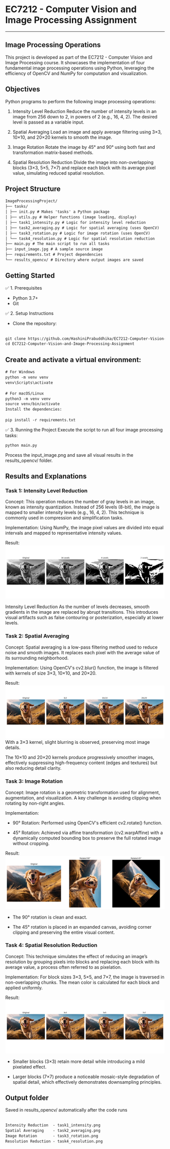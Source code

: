 # EC7212 - Computer Vision and Image Processing Assignment
---
## Image Processing Operations

This project is developed as part of the EC7212 - Computer Vision and Image Processing course. It showcases the implementation of four fundamental image processing operations using Python, leveraging the efficiency of OpenCV and NumPy for computation and visualization.

## Objectives
Python programs to perform the following image processing operations:

1. Intensity Level Reduction
Reduce the number of intensity levels in an image from 256 down to 2, in powers of 2 (e.g., 16, 4, 2). The desired level is passed as a variable input.

2. Spatial Averaging
Load an image and apply average filtering using 3×3, 10×10, and 20×20 kernels to smooth the image.

3. Image Rotation
Rotate the image by 45° and 90° using both fast and transformation matrix-based methods.

4. Spatial Resolution Reduction
Divide the image into non-overlapping blocks (3×3, 5×5, 7×7) and replace each block with its average pixel value, simulating reduced spatial resolution.

## Project Structure
```xml
ImageProcessingProject/
├── tasks/
│ ├── init.py # Makes 'tasks' a Python package
│ ├── utils.py # Helper functions (image loading, display)
│ ├── task1_intensity.py # Logic for intensity level reduction
│ ├── task2_averaging.py # Logic for spatial averaging (uses OpenCV)
│ ├── task3_rotation.py # Logic for image rotation (uses OpenCV)
│ └── task4_resolution.py # Logic for spatial resolution reduction
├── main.py # The main script to run all tasks
├── input_image.jpg # A sample source image
├── requirements.txt # Project dependencies
└── results_opencv/ # Directory where output images are saved
```

## Getting Started
✅ 1. Prerequisites

   - Python 3.7+
   - Git
     
✅ 2. Setup Instructions

   - Clone the repository:
```xml 

git clone https://github.com/HashiniPrabuddhika/EC7212-Computer-Vision-and-Image-Processing-Assignment.git
cd EC7212-Computer-Vision-and-Image-Processing-Assignment
```
## Create and activate a virtual environment:
```xml
# For Windows
python -m venv venv
venv\Scripts\activate

# For macOS/Linux
python3 -m venv venv
source venv/bin/activate
Install the dependencies:

pip install -r requirements.txt

```

✅ 3. Running the Project
Execute the script to run all four image processing tasks:
```xml
python main.py
```
Process the input_image.png and save all visual results in the results_opencv/ folder.

## Results and Explanations
### Task 1: Intensity Level Reduction
Concept: This operation reduces the number of gray levels in an image, known as intensity quantization. Instead of 256 levels (8-bit), the image is mapped to smaller intensity levels (e.g., 16, 4, 2). This technique is commonly used in compression and simplification tasks.

Implementation: Using NumPy, the image pixel values are divided into equal intervals and mapped to representative intensity values.

Result: 
![Intensity Level Reduction](results_opencv/task1_intensity.png)

Intensity Level Reduction As the number of levels decreases, smooth gradients in the image are replaced by abrupt transitions. This introduces visual artifacts such as false contouring or posterization, especially at lower levels.

### Task 2: Spatial Averaging
Concept: Spatial averaging is a low-pass filtering method used to reduce noise and smooth images. It replaces each pixel with the average value of its surrounding neighborhood.

Implementation: Using OpenCV's cv2.blur() function, the image is filtered with kernels of size 3×3, 10×10, and 20×20.

Result: 
![Spatial Averaging](results_opencv/task2_averaging.png)
With a 3×3 kernel, slight blurring is observed, preserving most image details.

The 10×10 and 20×20 kernels produce progressively smoother images, effectively suppressing high-frequency content (edges and textures) but also reducing detail clarity.

### Task 3: Image Rotation
Concept: Image rotation is a geometric transformation used for alignment, augmentation, and visualization. A key challenge is avoiding clipping when rotating by non-right angles.

Implementation:

- 90° Rotation: Performed using OpenCV's efficient cv2.rotate() function.

- 45° Rotation: Achieved via affine transformation (cv2.warpAffine) with a dynamically computed bounding box to preserve the full rotated image without cropping.

Result: 
![Image Rotation](results_opencv/task3_rotation.png)
- The 90° rotation is clean and exact.

- The 45° rotation is placed in an expanded canvas, avoiding corner clipping and preserving the entire visual content.

### Task 4: Spatial Resolution Reduction
Concept: This technique simulates the effect of reducing an image’s resolution by grouping pixels into blocks and replacing each block with its average value, a process often referred to as pixelation.

Implementation: For block sizes 3×3, 5×5, and 7×7, the image is traversed in non-overlapping chunks. The mean color is calculated for each block and applied uniformly.

Result: 
![Spatial Resolution Reduction](results_opencv/task4_resolution.png)
- Smaller blocks (3×3) retain more detail while introducing a mild pixelated effect.

- Larger blocks (7×7) produce a noticeable mosaic-style degradation of spatial detail, which effectively demonstrates downsampling principles.

## Output folder
Saved in results_opencv/ automatically after the code runs
```xml
 
Intensity Reduction  - task1_intensity.png  
Spatial Averaging    - task2_averaging.png  
Image Rotation       - task3_rotation.png  
Resolution Reduction - task4_resolution.png
```
